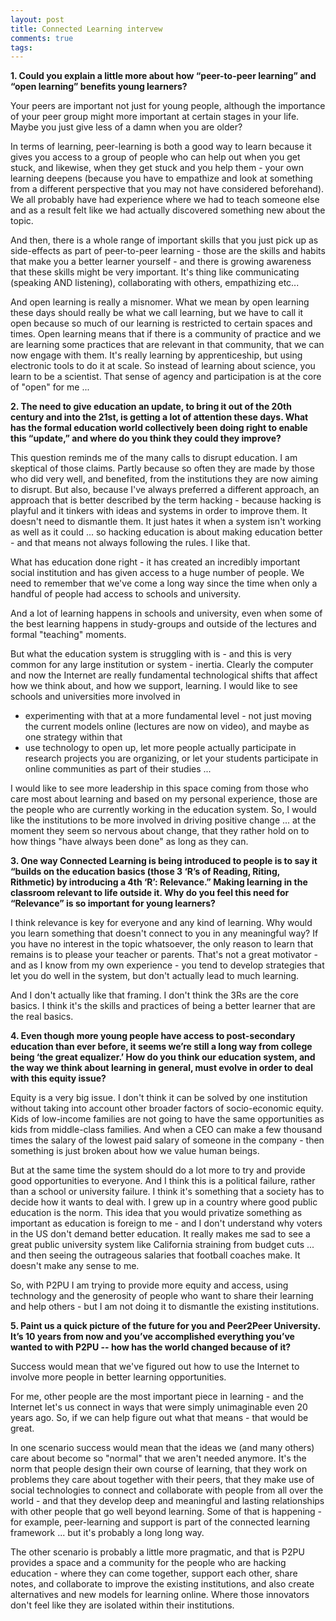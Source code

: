 ```yaml
---
layout: post
title: Connected Learning intervew
comments: true
tags:
---
```

**1. Could you explain a little more about how “peer-to-peer learning” and “open learning” benefits young learners?**

Your peers are important not just for young people, although the importance of your peer group might more important at certain stages in your life. Maybe you just give less of a damn when you are older? 

In terms of learning, peer-learning is both a good way to learn because it gives you access to a group of people who can help out when you get stuck, and likewise, when they get stuck and you help them - your own learning deepens (because you have to empathize and look at something from a different perspective that you may not have considered beforehand). We all probably have had experience where we had to teach someone else and as a result felt like we had actually discovered something new about the topic. 

And then, there is a whole range of important skills that you just pick up as side-effects as part of peer-to-peer learning - those are the skills and habits that make you a better learner yourself - and there is growing awareness that these skills might be very important. It's thing like communicating (speaking AND listening), collaborating with others, empathizing etc...

And open learning is really a misnomer. What we mean by open learning these days should really be what we call learning, but we have to call it open because so much of our learning is restricted to certain spaces and times. Open learning means that if there is a community of practice and we are learning some practices that are relevant in that community, that we can now engage with them. It's really learning by apprenticeship, but using electronic tools to do it at scale. So instead of learning about science, you learn to be a scientist. That sense of agency and participation is at the core of "open" for me ... 


**2. The need to give education an update, to bring it out of the 20th century and into the 21st, is getting a lot of attention these days. What has the formal education world collectively been doing right to enable this “update,” and where do you think they could they improve?**

This question reminds me of the many calls to disrupt education. I am skeptical of those claims. Partly because so often they are made by those who did very well, and benefited, from the institutions they are now aiming to disrupt. But also, because I've always preferred a different approach, an approach that is better described by the term hacking - because hacking is playful and it tinkers with ideas and systems in order to improve them. It doesn't need to dismantle them. It just hates it when a system isn't working as well as it could ... so hacking education is about making education better - and that means not always following the rules. I like that. 

What has education done right - it has created an incredibly important social institution and has given access to a huge number of people. We need to remember that we've come a long way since the time when only a handful of people had access to schools and university. 

And a lot of learning happens in schools and university, even when some of the best learning happens in study-groups and outside of the lectures and formal "teaching" moments. 

But what the education system is struggling with is - and this is very common for any large institution or system - inertia. Clearly the computer and now the Internet are really fundamental technological shifts that affect how we think about, and how we support, learning. I would like to see schools and universities more involved in
* experimenting with that at a more fundamental level - not just moving the current models online (lectures are now on video), and maybe as one strategy within that
* use technology to open up, let more people actually participate in research projects you are organizing, or let your students participate in online communities as part of their studies ... 

I would like to see more leadership in this space coming from those who care most about learning and based on my personal experience, those are the people who are currently working in the education system. So, I would like the institutions to be more involved in driving positive change ... at the moment they seem so nervous about change, that they rather hold on to how things "have always been done" as long as they can. 


**3. One way Connected Learning is being introduced to people is to say it “builds on the education basics (those 3 ‘R’s of Reading, Riting, Rithmetic) by introducing a 4th ‘R’: Relevance.” Making learning in the classroom relevant to life outside it. Why do you feel this need for “Relevance” is so important for young learners?**

I think relevance is key for everyone and any kind of learning. Why would you learn something that doesn't connect to you in any meaningful way? If you have no interest in the topic whatsoever, the only reason to learn that remains is to please your teacher or parents. That's not a great motivator - and as I know from my own experience - you tend to develop strategies that let you do well in the system, but don't actually lead to much learning. 

And I don't actually like that framing. I don't think the 3Rs are the core basics. I think it's the skills and practices of being a better learner that are the real basics. 

**4. Even though more young people have access to post-secondary education than ever before, it seems we’re still a long way from college being ‘the great equalizer.’ How do you think our education system, and the way we think about learning in general, must evolve in order to deal with this equity issue?**

Equity is a very big issue. I don't think it can be solved by one institution without taking into account other broader factors of socio-economic equity. Kids of low-income families are not going to have the same opportunities as kids from middle-class families. And when a CEO can make a few thousand times the salary of the lowest paid salary of someone in the company - then something is just broken about how we value human beings. 

But at the same time the system should do a lot more to try and provide good opportunities to everyone. And I think this is a political failure, rather than a school or university failure. I think it's something that a society has to decide how it wants to deal with. I grew up in a country where good public education is the norm. This idea that you would privatize something as important as education is foreign to me - and I don't understand why voters in the US don't demand better education. It really makes me sad to see a great public university system like California straining from budget cuts ... and then seeing the outrageous salaries that football coaches make. It doesn't make any sense to me. 

So, with P2PU I am trying to provide more equity and access, using technology and the generosity of people who want to share their learning and help others - but I am not doing it to dismantle the existing institutions. 


**5. Paint us a quick picture of the future for you and Peer2Peer University. It’s 10 years from now and you’ve accomplished everything you’ve wanted to with P2PU -- how has the world changed because of it?**

Success would mean that we've figured out how to use the Internet to involve more people in better learning opportunities. 

For me, other people are the most important piece in learning - and the Internet let's us connect in ways that were simply unimaginable even 20 years ago. So, if we can help figure out what that means - that would be great. 

In one scenario success would mean that the ideas we (and many others) care about become so "normal" that we aren't needed anymore. It's the norm that people design their own course of learning, that they work on problems they care about together with their peers, that they make use of social technologies to connect and collaborate with people from all over the world - and that they develop deep and meaningful and lasting relationships with other people that go well beyond learning. Some of that is happening - for example, peer-learning and support is part of the connected learning framework ... but it's probably a long long way. 

The other scenario is probably a little more pragmatic, and that is P2PU provides a space and a community for the people who are hacking education - where they can come together, support each other, share notes, and collaborate to improve the existing institutions, and also create alternatives and new models for learning online. Where those innovators don't feel like they are isolated within their institutions. 







